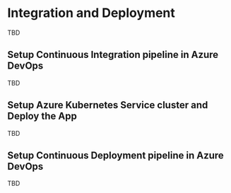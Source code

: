 # Integration and Deployment
TBD

## Setup Continuous Integration pipeline in Azure DevOps
TBD

## Setup Azure Kubernetes Service cluster and Deploy the App
TBD

## Setup Continuous Deployment pipeline in Azure DevOps
TBD
